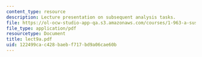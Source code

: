 ```yaml
---
content_type: resource
description: Lecture presentation on subsequent analysis tasks.
file: https://ol-ocw-studio-app-qa.s3.amazonaws.com/courses/1-963-a-sustainable-transportation-plan-for-mit-spring-2007/122499cac428baebf717bd9a06cae60b_lect9a.pdf
file_type: application/pdf
resourcetype: Document
title: lect9a.pdf
uid: 122499ca-c428-baeb-f717-bd9a06cae60b
---
```

